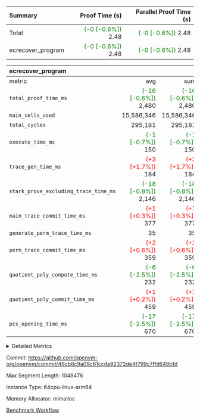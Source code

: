 | Summary | Proof Time (s) | Parallel Proof Time (s) |
|:---|---:|---:|
| Total | <span style='color: green'>(-0 [-0.6%])</span> 2.48 | <span style='color: green'>(-0 [-0.6%])</span> 2.48 |
| ecrecover_program | <span style='color: green'>(-0 [-0.6%])</span> 2.48 | <span style='color: green'>(-0 [-0.6%])</span> 2.48 |


| ecrecover_program |||||
|:---|---:|---:|---:|---:|
|metric|avg|sum|max|min|
| `total_proof_time_ms ` | <span style='color: green'>(-16 [-0.6%])</span> 2,480 | <span style='color: green'>(-16 [-0.6%])</span> 2,480 | <span style='color: green'>(-16 [-0.6%])</span> 2,480 | <span style='color: green'>(-16 [-0.6%])</span> 2,480 |
| `main_cells_used     ` |  15,586,346 |  15,586,346 |  15,586,346 |  15,586,346 |
| `total_cycles        ` |  295,181 |  295,181 |  295,181 |  295,181 |
| `execute_time_ms     ` | <span style='color: green'>(-1 [-0.7%])</span> 150 | <span style='color: green'>(-1 [-0.7%])</span> 150 | <span style='color: green'>(-1 [-0.7%])</span> 150 | <span style='color: green'>(-1 [-0.7%])</span> 150 |
| `trace_gen_time_ms   ` | <span style='color: red'>(+3 [+1.7%])</span> 184 | <span style='color: red'>(+3 [+1.7%])</span> 184 | <span style='color: red'>(+3 [+1.7%])</span> 184 | <span style='color: red'>(+3 [+1.7%])</span> 184 |
| `stark_prove_excluding_trace_time_ms` | <span style='color: green'>(-18 [-0.8%])</span> 2,146 | <span style='color: green'>(-18 [-0.8%])</span> 2,146 | <span style='color: green'>(-18 [-0.8%])</span> 2,146 | <span style='color: green'>(-18 [-0.8%])</span> 2,146 |
| `main_trace_commit_time_ms` | <span style='color: red'>(+1 [+0.3%])</span> 377 | <span style='color: red'>(+1 [+0.3%])</span> 377 | <span style='color: red'>(+1 [+0.3%])</span> 377 | <span style='color: red'>(+1 [+0.3%])</span> 377 |
| `generate_perm_trace_time_ms` |  35 |  35 |  35 |  35 |
| `perm_trace_commit_time_ms` | <span style='color: red'>(+2 [+0.6%])</span> 359 | <span style='color: red'>(+2 [+0.6%])</span> 359 | <span style='color: red'>(+2 [+0.6%])</span> 359 | <span style='color: red'>(+2 [+0.6%])</span> 359 |
| `quotient_poly_compute_time_ms` | <span style='color: green'>(-6 [-2.5%])</span> 232 | <span style='color: green'>(-6 [-2.5%])</span> 232 | <span style='color: green'>(-6 [-2.5%])</span> 232 | <span style='color: green'>(-6 [-2.5%])</span> 232 |
| `quotient_poly_commit_time_ms` | <span style='color: red'>(+1 [+0.2%])</span> 459 | <span style='color: red'>(+1 [+0.2%])</span> 459 | <span style='color: red'>(+1 [+0.2%])</span> 459 | <span style='color: red'>(+1 [+0.2%])</span> 459 |
| `pcs_opening_time_ms ` | <span style='color: green'>(-17 [-2.5%])</span> 670 | <span style='color: green'>(-17 [-2.5%])</span> 670 | <span style='color: green'>(-17 [-2.5%])</span> 670 | <span style='color: green'>(-17 [-2.5%])</span> 670 |



<details>
<summary>Detailed Metrics</summary>

| group | num_segments | keygen_time_ms | commit_exe_time_ms |
| --- | --- | --- | --- |
| ecrecover_program | 1 | 944 | 11 | 

| group | air_name | quotient_deg | interactions | constraints |
| --- | --- | --- | --- | --- |
| ecrecover_program | AccessAdapterAir<16> | 4 | 5 | 11 | 
| ecrecover_program | AccessAdapterAir<2> | 4 | 5 | 11 | 
| ecrecover_program | AccessAdapterAir<32> | 4 | 5 | 11 | 
| ecrecover_program | AccessAdapterAir<4> | 4 | 5 | 11 | 
| ecrecover_program | AccessAdapterAir<64> | 4 | 5 | 11 | 
| ecrecover_program | AccessAdapterAir<8> | 4 | 5 | 11 | 
| ecrecover_program | BitwiseOperationLookupAir<8> | 2 | 2 | 4 | 
| ecrecover_program | KeccakVmAir | 4 | 321 | 4,380 | 
| ecrecover_program | MemoryMerkleAir<8> | 4 | 4 | 38 | 
| ecrecover_program | PersistentBoundaryAir<8> | 4 | 3 | 5 | 
| ecrecover_program | PhantomAir | 4 | 3 | 4 | 
| ecrecover_program | Poseidon2PeripheryAir<BabyBearParameters>, 1> | 2 | 1 | 286 | 
| ecrecover_program | ProgramAir | 1 | 1 | 4 | 
| ecrecover_program | RangeTupleCheckerAir<2> | 1 | 1 | 4 | 
| ecrecover_program | Rv32HintStoreAir | 4 | 18 | 23 | 
| ecrecover_program | VariableRangeCheckerAir | 1 | 1 | 4 | 
| ecrecover_program | VmAirWrapper<Rv32BaseAluAdapterAir, BaseAluCoreAir<4, 8> | 4 | 20 | 31 | 
| ecrecover_program | VmAirWrapper<Rv32BaseAluAdapterAir, LessThanCoreAir<4, 8> | 4 | 18 | 36 | 
| ecrecover_program | VmAirWrapper<Rv32BaseAluAdapterAir, ShiftCoreAir<4, 8> | 4 | 24 | 85 | 
| ecrecover_program | VmAirWrapper<Rv32BranchAdapterAir, BranchEqualCoreAir<4> | 4 | 11 | 17 | 
| ecrecover_program | VmAirWrapper<Rv32BranchAdapterAir, BranchLessThanCoreAir<4, 8> | 4 | 13 | 32 | 
| ecrecover_program | VmAirWrapper<Rv32CondRdWriteAdapterAir, Rv32JalLuiCoreAir> | 4 | 10 | 15 | 
| ecrecover_program | VmAirWrapper<Rv32IsEqualModAdapterAir<2, 1, 32, 32>, ModularIsEqualCoreAir<32, 4, 8> | 4 | 25 | 217 | 
| ecrecover_program | VmAirWrapper<Rv32JalrAdapterAir, Rv32JalrCoreAir> | 4 | 16 | 16 | 
| ecrecover_program | VmAirWrapper<Rv32LoadStoreAdapterAir, LoadSignExtendCoreAir<4, 8> | 4 | 18 | 27 | 
| ecrecover_program | VmAirWrapper<Rv32LoadStoreAdapterAir, LoadStoreCoreAir<4> | 4 | 17 | 34 | 
| ecrecover_program | VmAirWrapper<Rv32MultAdapterAir, DivRemCoreAir<4, 8> | 4 | 25 | 76 | 
| ecrecover_program | VmAirWrapper<Rv32MultAdapterAir, MulHCoreAir<4, 8> | 4 | 24 | 23 | 
| ecrecover_program | VmAirWrapper<Rv32MultAdapterAir, MultiplicationCoreAir<4, 8> | 4 | 19 | 13 | 
| ecrecover_program | VmAirWrapper<Rv32RdWriteAdapterAir, Rv32AuipcCoreAir> | 4 | 12 | 11 | 
| ecrecover_program | VmAirWrapper<Rv32VecHeapAdapterAir<1, 2, 2, 32, 32>, FieldExpressionCoreAir> | 4 | 411 | 373 | 
| ecrecover_program | VmAirWrapper<Rv32VecHeapAdapterAir<2, 1, 1, 32, 32>, FieldExpressionCoreAir> | 4 | 156 | 149 | 
| ecrecover_program | VmAirWrapper<Rv32VecHeapAdapterAir<2, 2, 2, 32, 32>, FieldExpressionCoreAir> | 4 | 422 | 346 | 
| ecrecover_program | VmConnectorAir | 4 | 5 | 9 | 

| group | air_name | segment | rows | prep_cols | perm_cols | main_cols | cells |
| --- | --- | --- | --- | --- | --- | --- | --- |
| ecrecover_program | AccessAdapterAir<16> | 0 | 16,384 |  | 12 | 25 | 606,208 | 
| ecrecover_program | AccessAdapterAir<32> | 0 | 8,192 |  | 12 | 41 | 434,176 | 
| ecrecover_program | AccessAdapterAir<4> | 0 | 64 |  | 12 | 13 | 1,600 | 
| ecrecover_program | AccessAdapterAir<8> | 0 | 32,768 |  | 12 | 17 | 950,272 | 
| ecrecover_program | BitwiseOperationLookupAir<8> | 0 | 65,536 | 3 | 8 | 2 | 655,360 | 
| ecrecover_program | KeccakVmAir | 0 | 128 |  | 532 | 3,163 | 472,960 | 
| ecrecover_program | MemoryMerkleAir<8> | 0 | 4,096 |  | 12 | 32 | 180,224 | 
| ecrecover_program | PersistentBoundaryAir<8> | 0 | 4,096 |  | 8 | 20 | 114,688 | 
| ecrecover_program | PhantomAir | 0 | 16 |  | 8 | 6 | 224 | 
| ecrecover_program | Poseidon2PeripheryAir<BabyBearParameters>, 1> | 0 | 4,096 |  | 8 | 300 | 1,261,568 | 
| ecrecover_program | ProgramAir | 0 | 16,384 |  | 8 | 10 | 294,912 | 
| ecrecover_program | RangeTupleCheckerAir<2> | 0 | 524,288 | 2 | 8 | 1 | 4,718,592 | 
| ecrecover_program | Rv32HintStoreAir | 0 | 256 |  | 24 | 32 | 14,336 | 
| ecrecover_program | VariableRangeCheckerAir | 0 | 262,144 | 2 | 8 | 1 | 2,359,296 | 
| ecrecover_program | VmAirWrapper<Rv32BaseAluAdapterAir, BaseAluCoreAir<4, 8> | 0 | 131,072 |  | 28 | 36 | 8,388,608 | 
| ecrecover_program | VmAirWrapper<Rv32BaseAluAdapterAir, LessThanCoreAir<4, 8> | 0 | 4,096 |  | 24 | 37 | 249,856 | 
| ecrecover_program | VmAirWrapper<Rv32BaseAluAdapterAir, ShiftCoreAir<4, 8> | 0 | 16,384 |  | 28 | 53 | 1,327,104 | 
| ecrecover_program | VmAirWrapper<Rv32BranchAdapterAir, BranchEqualCoreAir<4> | 0 | 16,384 |  | 16 | 26 | 688,128 | 
| ecrecover_program | VmAirWrapper<Rv32BranchAdapterAir, BranchLessThanCoreAir<4, 8> | 0 | 32,768 |  | 20 | 32 | 1,703,936 | 
| ecrecover_program | VmAirWrapper<Rv32CondRdWriteAdapterAir, Rv32JalLuiCoreAir> | 0 | 8,192 |  | 16 | 18 | 278,528 | 
| ecrecover_program | VmAirWrapper<Rv32IsEqualModAdapterAir<2, 1, 32, 32>, ModularIsEqualCoreAir<32, 4, 8> | 0 | 4,096 |  | 32 | 166 | 811,008 | 
| ecrecover_program | VmAirWrapper<Rv32JalrAdapterAir, Rv32JalrCoreAir> | 0 | 8,192 |  | 20 | 28 | 393,216 | 
| ecrecover_program | VmAirWrapper<Rv32LoadStoreAdapterAir, LoadSignExtendCoreAir<4, 8> | 0 | 4,096 |  | 28 | 36 | 262,144 | 
| ecrecover_program | VmAirWrapper<Rv32LoadStoreAdapterAir, LoadStoreCoreAir<4> | 0 | 131,072 |  | 28 | 41 | 9,043,968 | 
| ecrecover_program | VmAirWrapper<Rv32MultAdapterAir, DivRemCoreAir<4, 8> | 0 | 8 |  | 40 | 59 | 792 | 
| ecrecover_program | VmAirWrapper<Rv32MultAdapterAir, MultiplicationCoreAir<4, 8> | 0 | 4,096 |  | 28 | 31 | 241,664 | 
| ecrecover_program | VmAirWrapper<Rv32RdWriteAdapterAir, Rv32AuipcCoreAir> | 0 | 4,096 |  | 16 | 20 | 147,456 | 
| ecrecover_program | VmAirWrapper<Rv32VecHeapAdapterAir<1, 2, 2, 32, 32>, FieldExpressionCoreAir> | 0 | 2,048 |  | 416 | 543 | 1,964,032 | 
| ecrecover_program | VmAirWrapper<Rv32VecHeapAdapterAir<2, 1, 1, 32, 32>, FieldExpressionCoreAir> | 0 | 32 |  | 160 | 261 | 13,472 | 
| ecrecover_program | VmAirWrapper<Rv32VecHeapAdapterAir<2, 2, 2, 32, 32>, FieldExpressionCoreAir> | 0 | 1,024 |  | 428 | 619 | 1,072,128 | 
| ecrecover_program | VmConnectorAir | 0 | 2 | 1 | 12 | 5 | 34 | 

| group | segment | trace_gen_time_ms | total_proof_time_ms | total_cycles | total_cells | stark_prove_excluding_trace_time_ms | quotient_poly_compute_time_ms | quotient_poly_commit_time_ms | perm_trace_commit_time_ms | pcs_opening_time_ms | main_trace_commit_time_ms | main_cells_used | generate_perm_trace_time_ms | execute_time_ms |
| --- | --- | --- | --- | --- | --- | --- | --- | --- | --- | --- | --- | --- | --- | --- |
| ecrecover_program | 0 | 184 | 2,480 | 295,181 | 38,665,477 | 2,146 | 232 | 459 | 359 | 670 | 377 | 15,586,346 | 35 | 150 | 

</details>


Commit: https://github.com/openvm-org/openvm/commit/46cb8c9a09c61ccda92372de4f799c7ffd648b1d

Max Segment Length: 1048476

Instance Type: 64cpu-linux-arm64

Memory Allocator: mimalloc

[Benchmark Workflow](https://github.com/openvm-org/openvm/actions/runs/13817759214)
